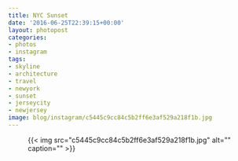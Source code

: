```yaml
---
title: NYC Sunset
date: '2016-06-25T22:39:15+00:00'
layout: photopost
categories:
- photos
- instagram
tags:
- skyline
- architecture
- travel
- newyork
- sunset
- jerseycity
- newjersey
image: blog/instagram/c5445c9cc84c5b2ff6e3af529a218f1b.jpg
---
```


<figure class="photo photo--square">
  {{< img src="c5445c9cc84c5b2ff6e3af529a218f1b.jpg" alt="" caption="" >}}

</figure>



